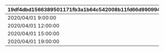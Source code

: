 |19df4dbd1566389501171fb3a1b64c542008b11fd66d990994541564371fd512|970c13c874e563aae61b43b42e4f0a58a213052ccc2837699ffb04300f721175|ff73d509e94ab2a8d845c6644c71c3f8433b2601ad25979478a9003abab668cb|0191951d6a4ec64ce0a19b70c7be4d6c57f9ff43e7709b0da76ddbe3ae9836fa|
| --- | --- | --- | --- |
|2020/04/01 9:00:00|2020/04/01 11:59:59|4004105|1002|
|2020/04/01 12:00:00|2020/04/01 14:59:59|4004106|1002|
|2020/04/01 15:00:00|2020/04/01 18:59:59|4004107|1002|
|2020/04/01 19:00:00|2020/04/01 21:59:59|4004108|1002|